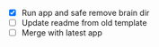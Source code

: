 * [x] Run app and safe remove brain dir
* [ ] Update readme from old template
* [ ] Merge with latest app
